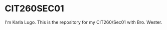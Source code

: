 CIT260SEC01
===========

I'm Karla Lugo. This is the repository for my CIT260/Sec01 with Bro. Wester.
